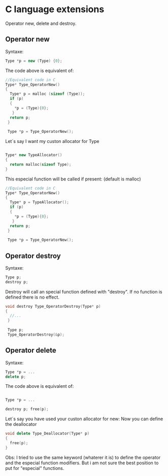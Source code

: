 # C language extensions

Operator new, delete and destroy.

## Operator new

Syntaxe:

```cpp
Type *p = new (Type) {0};
```

The code above is equivalent of:

```c
//Equivalent code in C
Type* Type_OperatorNew()
{
  Type* p = malloc (sizeof (Type));
  if (p)
  {
    *p = (Type){0};
   }
  return p;
 } 
 
 Type *p = Type_OperatorNew();
```

Let´s say I want my custon allocator for Type

```cpp

Type* new TypeAllocator()
{
  return malloc(sizeof Type);
}
```
This especial function will be called if present: (default is malloc)

```c
//Equivalent code in C
Type* Type_OperatorNew()
{
  Type* p = TypeAllocator();
  if (p)
  {
    *p = (Type){0};
   }
  return p;
 } 
 
 Type *p = Type_OperatorNew();
```

## Operator destroy

Syntaxe:

```cpp
Type p;
destroy p;
```
Destroy will call an special function defined with "destroy". 
If no function is defined there is no effect.


```cpp
void destroy Type_OperatorDestroy(Type* p)
{
  //...
 }   
 
 Type p;
 Type_OperatorDestroy(&p);

```

## Operator delete

Syntaxe:

```cpp
Type *p = ...
delete p;
```

The code above is equivalent of:

```cpp

Type *p = ...

destroy p; free(p);
```
Let´s say you have used your custon allocator for new:
Now you can define the deallocator

```cpp
void delete Type_Deallocator(Type* p)
{
  free(p);
} 
```
 
 
Obs:
I tried to use the same keyword (whaterer it is) to define the operator and 
the especial function modifiers. But i am not sure the best position to put for "especial" functions.

